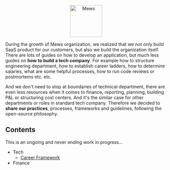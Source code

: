 <p align="center">
    <a href="https://mews.com">
        <img alt="Mews" height="100px" src="https://user-images.githubusercontent.com/435787/129971779-2c64348e-05a3-49d0-b026-91913ffd68dc.png">
    </a>
</p>

During the growth of Mews organization, we realized that we not only build SaaS product for our customers, but also we build the organization itself. There are lots of guides on how to develop an application, but much less guides on **how to build a tech company**. For example how to structure engineering department, how to establish career ladders, how to determine salaries, what are some helpful processes, how to run code reviews or postmortems etc. etc.

And we don't need to stop at boundaries of technical department, there are even less resources when it comes to finance, reporting, planning, building P&L or structuring cost centers. And it's the similar case for other departments or roles in standard tech company. Therefore we decided to **share our practices**, processes, frameworks and guidelines, following the open-source philosophy.

## Contents

This is an ongoing and never ending work in progress...

- Tech
  - [Career Framework](tech/career-framework)
- Finance
